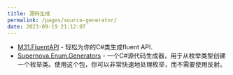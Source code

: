```yaml
---
title: 源码生成
permalink: /pages/source-generator/
date: 2023-09-19 21:12:07
---
```

* [M31.FluentAPI](https://github.com/m31coding/M31.FluentAPI) - 轻松为你的C#类生成fluent API.
* [Supernova.Enum.Generators](https://github.com/EngRajabi/Enum.Source.Generator) - 一个C#源代码生成器，用于从枚举类型创建一个枚举类。使用这个包，你可以非常快速地处理枚举，而不需要使用反射。